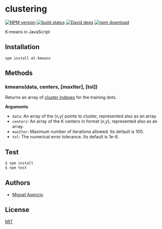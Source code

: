 # clustering

  [![NPM version][npm-image]][npm-url]
  [![build status][travis-image]][travis-url]
  [![David deps][david-image]][david-url]
  [![npm download][download-image]][download-url]

K-means in JavaScript

## Installation

`npm install ml-kmeans`

## Methods
### kmeans(data, centers, [maxIter], [tol])
Returns an array of [cluster indexes](https://en.wikipedia.org/wiki/K-means_clustering) for the training dots.

__Arguments__
* `data`: An array of the (x,y) points to cluster, represented also as an array.
* `centers`: An array of the K centers in format (x,y), represented also as an array.
* `maxIter`: Maximum number of iterations allowed. Its default is 100.
* `tol`: The numerical error tolerance. Its default is 1e-6.

## Test

```js
$ npm install
$ npm test
```

## Authors

  - [Miguel Asencio](https://github.com/maasencioh)

## License

  [MIT](./LICENSE)

[npm-image]: https://img.shields.io/npm/v/ml-kmeans.svg?style=flat-square
[npm-url]: https://npmjs.org/package/ml-kmeans
[travis-image]: https://img.shields.io/travis/mljs/kmeans/master.svg?style=flat-square
[travis-url]: https://travis-ci.org/mljs/kmeans
[david-image]: https://img.shields.io/david/mljs/kmeans.svg?style=flat-square
[david-url]: https://david-dm.org/mljs/kmeans
[download-image]: https://img.shields.io/npm/dm/ml-kmeans.svg?style=flat-square
[download-url]: https://npmjs.org/package/ml-kmeans

